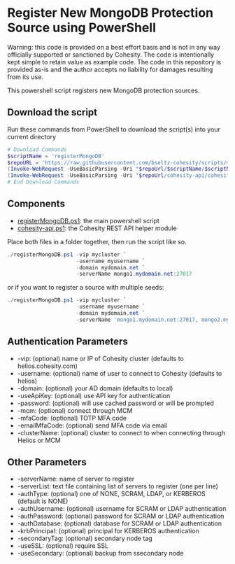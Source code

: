 # Register New MongoDB Protection Source using PowerShell

Warning: this code is provided on a best effort basis and is not in any way officially supported or sanctioned by Cohesity. The code is intentionally kept simple to retain value as example code. The code in this repository is provided as-is and the author accepts no liability for damages resulting from its use.

This powershell script registers new MongoDB protection sources.

## Download the script

Run these commands from PowerShell to download the script(s) into your current directory

```powershell
# Download Commands
$scriptName = 'registerMongoDB'
$repoURL = 'https://raw.githubusercontent.com/bseltz-cohesity/scripts/master/powershell'
(Invoke-WebRequest -UseBasicParsing -Uri "$repoUrl/$scriptName/$scriptName.ps1").content | Out-File "$scriptName.ps1"; (Get-Content "$scriptName.ps1") | Set-Content "$scriptName.ps1"
(Invoke-WebRequest -UseBasicParsing -Uri "$repoUrl/cohesity-api/cohesity-api.ps1").content | Out-File cohesity-api.ps1; (Get-Content cohesity-api.ps1) | Set-Content cohesity-api.ps1
# End Download Commands
```

## Components

* [registerMongoDB.ps1](https://raw.githubusercontent.com/bseltz-cohesity/scripts/master/powershell/registerMongoDB/registerMongoDB.ps1): the main powershell script
* [cohesity-api.ps1](https://raw.githubusercontent.com/bseltz-cohesity/scripts/master/powershell/cohesity-api/cohesity-api.ps1): the Cohesity REST API helper module

Place both files in a folder together, then run the script like so.

```powershell
./registerMongoDB.ps1 -vip mycluster `
                      -username myusername `
                      -domain mydomain.net `
                      -serverName mongo1.mydomain.net:27017
```

or if you want to register a source with multiple seeds:

```powershell
./registerMongoDB.ps1 -vip mycluster `
                      -username myusername `
                      -domain mydomain.net `
                      -serverName 'mongo1.mydomain.net:27017, mongo2.mydomain.net:27017'
```

## Authentication Parameters

* -vip: (optional) name or IP of Cohesity cluster (defaults to helios.cohesity.com)
* -username: (optional) name of user to connect to Cohesity (defaults to helios)
* -domain: (optional) your AD domain (defaults to local)
* -useApiKey: (optional) use API key for authentication
* -password: (optional) will use cached password or will be prompted
* -mcm: (optional) connect through MCM
* -mfaCode: (optional) TOTP MFA code
* -emailMfaCode: (optional) send MFA code via email
* -clusterName: (optional) cluster to connect to when connecting through Helios or MCM

## Other Parameters

* -serverName: name of server to register
* -serverList: text file containing list of servers to register (one per line)
* -authType: (optional) one of NONE, SCRAM, LDAP, or KERBEROS (default is NONE)
* -authUsername: (optional) username for SCRAM or LDAP authentication
* -authPassword: (optional) password for SCRAM or LDAP authentication
* -authDatabase: (optional) database for SCRAM or LDAP authentication
* -krbPrincipal: (optional) principal for KERBEROS authentication
* -secondaryTag: (optional) secondary node tag
* -useSSL: (optional) require SSL
* -useSecondary: (optional) backup from ssecondary node

